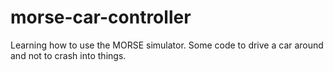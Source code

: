 morse-car-controller
====================

Learning how to use the MORSE simulator. Some code to drive a car around and not to crash into things.

